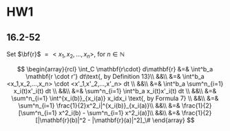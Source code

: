 # HW1

## 16.2-52

Set $\bf{r}$ $=<x_1,x_2,...,x_n>$, for $n\in\mathbb{N}$

$$
\begin{array}{rcl}
\int_C \mathbf{r\cdot} d\mathbf{r} &=& \int^b_a \mathbf{r \cdot r'} dt\text{, by Definition 13}\\
&&\\
&=& \int^b_a <x_1,x_2,...,x_n> \cdot <x'_1,x'_2,...,x'_n> dt \\
&&\\
&=& \int^b_a \sum^n_{i=1} x_i(t)x'_i(t) dt \\
&&\\
&=& \sum^n_{i=1} \int^b_a x_i(t)x'_i(t) dt \\
&&\\
&=& \sum^n_{i=1} \int^{x_i(b)}_{x_i(a)} x_idx_i \text{, by Formula 7} \\
&&\\
&=& \sum^n_{i=1} \frac{1}{2}x^2_i|^{x_i(b)}_{x_i(a)}\\
&&\\
&=& \frac{1}{2}[\sum^n_{i=1} x^2_i(b) - \sum^n_{i=1} x^2_i(a)]\\
&&\\
&=& \frac{1}{2}[|\mathbf{r}(b)|^2 - |\mathbf{r}(a)|^2]_\#
\end{array}
$$
